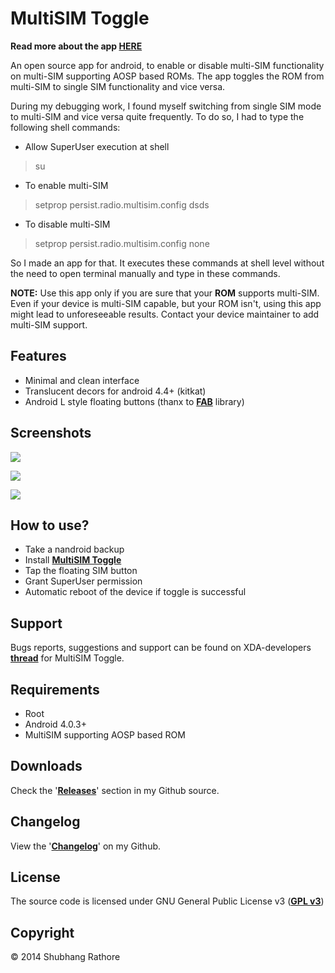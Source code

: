 MultiSIM Toggle
===

**Read more about the app [HERE](http://blog.shubhangrathore.com/multisim-toggle/index.html)**

An open source app for android, to enable or disable multi-SIM functionality on multi-SIM supporting AOSP based ROMs. The app toggles the ROM from multi-SIM to single SIM functionality and vice versa.

During my debugging work, I found myself switching from single SIM mode to multi-SIM and vice versa quite frequently. To do so, I had to type the following shell commands:

- Allow SuperUser execution at shell
> su

- To enable multi-SIM
> setprop persist.radio.multisim.config dsds

- To disable multi-SIM
> setprop persist.radio.multisim.config none

So I made an app for that. It executes these commands at shell level without the need to open terminal manually and type in these commands.

**NOTE:** Use this app only if you are sure that your **ROM** supports multi-SIM. Even if your device is multi-SIM capable, but your ROM isn't, using this app might lead to unforeseeable results. Contact your device maintainer to add multi-SIM support.


Features
---

- Minimal and clean interface
- Translucent decors for android 4.4+ (kitkat)
- Android L style floating buttons (thanx to **[FAB](https://github.com/FaizMalkani/FloatingActionButton)** library)

Screenshots
---

![](http://xenon92.github.io/blog/content/images/2014/Jul/Screenshot_2014-07-28-16-34-11_pwonexus520140728_163656.png?raw=true)

![](http://xenon92.github.io/blog/content/images/2014/Jul/Screenshot_2014-07-28-16-34-18_ngtnexus520140728_163636.png?raw=true)

![](http://xenon92.github.io/blog/content/images/2014/Jul/Screenshot_2014-07-28-16-31-31_kdpnexus520140728_163722.png)

How to use?
---

- Take a nandroid backup
- Install **[MultiSIM Toggle](https://github.com/xenon92/multisim-toggle/releases)**
- Tap the floating SIM button
- Grant SuperUser permission
- Automatic reboot of the device if toggle is successful

Support
---

Bugs reports, suggestions and support can be found on XDA-developers **[thread](http://forum.xda-developers.com/android/apps-games/app-multisim-toggle-t2830647)** for MultiSIM Toggle.


Requirements
---

- Root
- Android 4.0.3+
- MultiSIM supporting AOSP based ROM


Downloads
---

Check the '**[Releases](https://github.com/xenon92/multisim-toggle/releases)**' section in my Github source.


Changelog
---

View the '**[Changelog](https://github.com/xenon92/multisim-toggle/blob/master/CHANGELOG.md)**' on my Github.


License
---

The source code is licensed under GNU General Public License v3 (**[GPL v3](https://github.com/xenon92/multisim-toggle/blob/master/LICENSE)**)


Copyright
---

&copy; 2014 Shubhang Rathore
